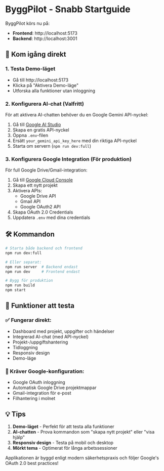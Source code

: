 # ByggPilot - Snabb Startguide

ByggPilot körs nu på:
- **Frontend**: http://localhost:5173
- **Backend**: http://localhost:3001

## 🚀 Kom igång direkt

### 1. Testa Demo-läget
- Gå till http://localhost:5173
- Klicka på "Aktivera Demo-läge" 
- Utforska alla funktioner utan inloggning

### 2. Konfigurera AI-chat (Valfritt)
För att aktivera AI-chatten behöver du en Google Gemini API-nyckel:

1. Gå till [Google AI Studio](https://aistudio.google.com/)
2. Skapa en gratis API-nyckel
3. Öppna `.env`-filen
4. Ersätt `your_gemini_api_key_here` med din riktiga API-nyckel
5. Starta om servern (`npm run dev:full`)

### 3. Konfigurera Google Integration (För produktion)
För full Google Drive/Gmail-integration:

1. Gå till [Google Cloud Console](https://console.cloud.google.com/)
2. Skapa ett nytt projekt
3. Aktivera APIs:
   - Google Drive API
   - Gmail API  
   - Google OAuth2 API
4. Skapa OAuth 2.0 Credentials
5. Uppdatera `.env` med dina credentials

## 🛠️ Kommandon

```bash
# Starta både backend och frontend
npm run dev:full

# Eller separat:
npm run server  # Backend endast
npm run dev     # Frontend endast

# Bygg för produktion
npm run build
npm start
```

## 🎯 Funktioner att testa

### ✅ Fungerar direkt:
- Dashboard med projekt, uppgifter och händelser
- Integrerad AI-chat (med API-nyckel)
- Projekt-/uppgiftshantering
- Tidloggning
- Responsiv design
- Demo-läge

### 🔧 Kräver Google-konfiguration:
- Google OAuth inloggning
- Automatisk Google Drive projektmappar
- Gmail-integration för e-post
- Filhantering i molnet

## 💡 Tips

1. **Demo-läget** - Perfekt för att testa alla funktioner
2. **AI-chatten** - Prova kommandon som "skapa nytt projekt" eller "visa hjälp"
3. **Responsiv design** - Testa på mobil och desktop
4. **Mörkt tema** - Optimerat för långa arbetssessioner

Applikationen är byggd enligt modern säkerhetspraxis och följer Google's OAuth 2.0 best practices!
